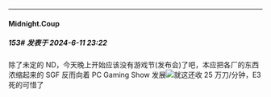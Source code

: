 ﻿
*****

####  Midnight.Coup  
##### 153#       发表于 2024-6-11 23:22

除了未定的 ND，今天晚上开始应该没有游戏节(发布会)了吧，本应把各厂的东西浓缩起来的 SGF 反而向着 PC Gaming Show 发展<img src="https://static.saraba1st.com/image/smiley/face2017/018.png" referrerpolicy="no-referrer">就这还收 25 万刀/分钟，E3 死的可惜了

